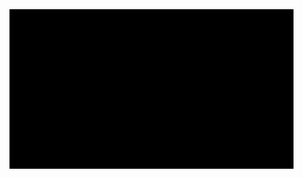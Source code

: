 <div align="center">
  <!-- GIF متحرك -->
  <a href="https://vaaski.dev">
    <img src="https://raw.githubusercontent.com/darklyn4/darklyn4/main/GIF.gif" alt="Mokkapps GitHub README header image" />
  </a>
</div>

